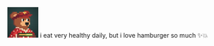 <img src="./image/fastfood_t80.png" alt="fastfood teddy" width="70">
i eat very healthy daily, but i love hamburger so much ✨💥
